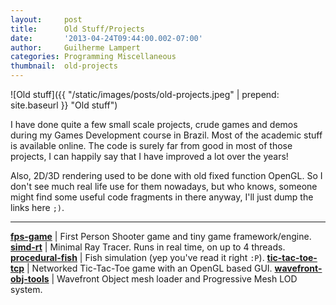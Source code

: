 ```yaml
---
layout:     post
title:      Old Stuff/Projects
date:       '2013-04-24T09:44:00.002-07:00'
author:     Guilherme Lampert
categories: Programming Miscellaneous
thumbnail:  old-projects
---
```


![Old stuff]({{ "/static/images/posts/old-projects.jpeg" | prepend: site.baseurl }} "Old stuff")

I have done quite a few small scale projects, crude games and demos during my Games Development course in Brazil.
Most of the academic stuff is available online. The code is surely far from good in most of those projects,
I can happily say that I have improved a lot over the years!

Also, 2D/3D rendering used to be done with old fixed function OpenGL. So I don't see much real life use for them nowadays,
but who knows, someone might find some useful code fragments in there anyway, I'll just dump the links here `;)`.

----

[**fps-game**](https://bitbucket.org/glampert/fps-game)                       | First Person Shooter game and tiny game framework/engine.
[**simd-rt**](https://bitbucket.org/glampert/simd-rt)                         | Minimal Ray Tracer. Runs in real time, on up to 4 threads.
[**procedural-fish**](https://bitbucket.org/glampert/procedural-fish)         | Fish simulation (yep you've read it right `:P`).
[**tic-tac-toe-tcp**](https://bitbucket.org/glampert/tic-tac-toe-tcp)         | Networked Tic-Tac-Toe game with an OpenGL based GUI.
[**wavefront-obj-tools**](https://bitbucket.org/glampert/wavefront-obj-tools) | Wavefront Object mesh loader and Progressive Mesh LOD system.

